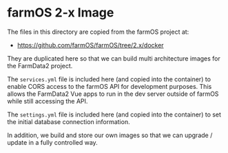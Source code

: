 # farmOS 2-x Image

The files in this directory are copied from the farmOS project at:
* https://github.com/farmOS/farmOS/tree/2.x/docker

They are duplicated here so that we can build multi architecture images for the FarmData2 project.

The `services.yml` file is included here (and copied into the container) to enable CORS access to the farmOS API for development purposes.  This allows the FarmData2 Vue apps to run in the dev server outside of farmOS while still accessing the API.

The `settings.yml` file is included here (and copied into the
container) to set the initial database connection information.

In addition, we build and store our own images so that we can upgrade / update in a fully controlled way.